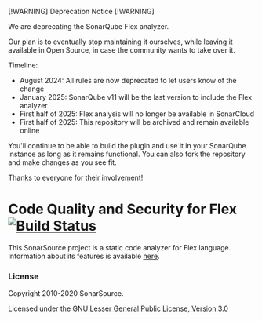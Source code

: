 [!WARNING] Deprecation Notice [!WARNING]

We are deprecating the SonarQube Flex analyzer.

Our plan is to eventually stop maintaining it ourselves, while leaving it available in Open Source, in case the community wants to take over it.

Timeline:
* August 2024: All rules are now deprecated to let users know of the change
* January 2025: SonarQube v11 will be the last version to include the Flex analyzer
* First half of 2025: Flex analysis will no longer be available in SonarCloud
* First half of 2025: This repository will be archived and remain available online

You'll continue to be able to build the plugin and use it in your SonarQube instance as long as it remains functional. You can also fork the repository and make changes as you see fit.

Thanks to everyone for their involvement!

Code Quality and Security for Flex [![Build Status](https://travis-ci.org/SonarSource/sonar-flex.svg?branch=master)](https://travis-ci.org/SonarSource/sonar-flex)
==========

This SonarSource project is a static code analyzer for Flex language. Information about its features is available [here](https://www.sonarsource.com/why-us/products/languages/flex.html).

### License

Copyright 2010-2020 SonarSource.

Licensed under the [GNU Lesser General Public License, Version 3.0](http://www.gnu.org/licenses/lgpl.txt)
